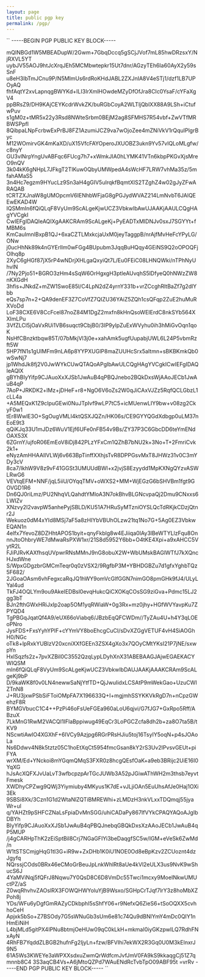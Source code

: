 ```yaml
---
layout: page
title: public pgp key
permalink: /pgp/
---
```



``
-----BEGIN PGP PUBLIC KEY BLOCK-----

mQINBGd1W5MBEADupW/2Gwm+7GbqDccq5gSCjJVof7mL85hwDRzsxY/NjRXVL5YT
uybJV55AOJ9htJcXrqJEh5MCMbwtepkr15Ut7dnr/AGzyTEh6Ia60AyX2y59sSnF
u8eH3IbTmJCnu9P/N5MImUs6rdRoKHdJABL2ZXJnIA8V4eSTj1/dzf1LB7UPOyAQ
fhfAqtY2xvLapnqgBWYKd+ILI3IrXmlHOwdeMZyDfOfJra8CIc0YsaF/cYFaXgV4
ppBRsZ9/DH9KAjCEYKcdrWvkZK/buRGbCoyA2WLTljQblXX88A9LSh+iCtufwPuv
s1gM0z+tMR5x22y3Rsd8NWteSrbm0BEjM2ag8SFMHS7R54vbf+ZwVTfMRBWSPpfl
8QibpaLNpFcrbwExPrBJ8FZ1AzumiJCZ9va7wOjoZee4mZNiVkV1rQquIPlgrByc
M12WOmirvGK4mKaXD/uX15VfcFAYOperoJXUOBZ3ukn9Yv57vlQLoMLgfw/c8nyY
GU3vlNrpYngUvABFqc6FUcg7h7+xWmkJIA0hLYMK41VTn6kbpPKGvXjsMreO9nQV
3k04kK6gNHpL7JFkgT2TIKuw0QbyUMWpedA4sWcHF7LRW7vhMa35z/5mfahAMaS5
3n4Hc7egzm9HYucLz9Sn3aH4gGIV5uIrqkfBqmtXlS2TZghZ4w02gJyZFwARAQAB
tCRTZXJnaW8gUMOpcmV6IENhbWFjaG8gPGJydWVAZ214LmNvbT6JAlQEEwEKAD4W
IQSMmIn6fQiQLqF8VyUm9ScALgeKjwUCZ3VbkwIbAwUJAAKjAAULCQgHAgYVCgkI
CwIEFgIDAQIeAQIXgAAKCRAm9ScALgeKj+PyEADTxMIDNJv0sxJ7SGYYt+fMBM6s
KmCauImnlBxpB1QJ+6xaCZTLMxkcjaUxM0jeyTaggpB/nrAjfMvHeFcYPyLG/ONw
j0ucHhNk89k4nGYErlIm0wFGg4BUpubm3JqqBuHQqy4GEiNS9Q2oOPOQFjOlhq8p
2XyC6gHGf87jX5rP4wNDrjXHLgaQxyiQt7L/Eu0FEiC08LHNQWki/nTPhNyUhvlN
/7Ny2Pjo51+BGRO3zHm4sSqW6OrHgxgH3ptleAUvqhS5lDfyeQ0hNWzZW8nKXGdH
3hfis+JNkdZ+mZW1SwoE85l/C4LpN2dZ4yrnY331b+vrZCcghRltBaZf7g2dlYbb
eQs7sp7n+2+QA9denEF3Z7CoVfZ7QIZU36YAiZ5ZQh1csQFqp2ZuE2huMuRXVoDd
LoF38CXE6V8CcFcel87noZ84M1DgZ2mxfn8kHnQsoWEIErdC8nkSYb564XXImLPu
3VfZLCl5jOaVxRUi1VB6suqct9CbjB0/3IP9ylpZuExWVyhu0ih3hMiGvOqn1qoK
NsHfCBnzktbqw85T/07bMkjVl3j0e+xahAmk5ugfUupabjUWL6L24P5vbmRzft5W
5HP7fN1s1gUIMFm9nLA6p8YYPXUGlP8maZUUHcSrx5aItmn+sBKBKmkQb0wSwNj7
jp1WhdJk8fj2V0JwWYkCUwQTAQoAPgIbAwULCQgHAgYVCgkICwIEFgIDAQIeAQIX
gBYhBIyYifp9CJAuoXxXJSb1JwAuB4qPBQJnebo2BQkDxsWjAAoJECb1JwAuB4qP
7AoP+JRKDK2+lMz+jDHeF+r8+NgO6V6oZs2W0qJiCAxVJZz5RqfQCLGbzL1cLL4a
+A5MEQxK1Z9cIpuGEwi0NuJTpIvf9wLP7tC5+icMUenwLIY9bw+v08zg2CkyF0w1
tEr8WwlE3O+SgOugVMLI4ktQSXJQZn/HK06s/CE9GYYQGdXdbgp0uLM37nEoE9t3
qQiKJq33U1mJDz6WuV1Ejf6UFe0nFB54v9Bs/ZY37P3C6GbcDD6teYmENdOAX53X
6ZGrnY/ujfoR06EmEoV8iDj842PLzYFxCm1QZhB7bNU2k+3No+T+2FmriCvk2k1+
eNyzAmHHAAlIVLWj6v663BpTinffXXhjsTvR8DPPGsvMxT8JHWz31v0C3mYDy3cV
8ca7/lkhW9V8z9vF41GGSt3UMUUdBWl+x2jvjS8Ezyydd1MpKXNgQYzvASWLRwG6
VEVtqEFM+NNF/jqL5iiU/OYqqTMV+oWXS2+MM+WjEGzG6bSHVBm1fgt9GOVGD1R6
Dn6QJ0riLmz/PU2NhqVLQahdtYMloA3N7okBhvBLGNcvpaQj2Dmu9CNxxs6LWIZv
XNzvy2I2vavpW5anhePyjSBLD/KU51A7HRuSyMTzniOYSLQcTdRKjkCDzjQtnr2J
Wekuoz0dM4xYId8MSj7aF5a8zHIYbVBUhOLzw21tq1No7G+5Ag0EZ3VbkwEQAN1n
4elfx7YevoZ8DZHhtAPOS1byit+qnyFkblg8w4EJiiqa0IAy3lBeWTYLlzFqu8On
nnJtoOhbryWE7dMwaRsPXW1xr/21S8d5952Y6bb+O4tKE4Xpi+a9xAHCC5VytR2L
FJiPJRvKAXfhsqUVpwrRNsMMnJ9nG8obuX2W+WbUMskBAGlWTfJ7kXQncHJxdWne
S/WpxGDgzbrGMCmTeqr0q0zVSX2/9RgfbP3M+YBHDGBZu7d1gfxYghbTQz5F682/
2JGoaOAsm6vhFegxcaRqJQ1hWY9omVcGlfGGN7nimGO8pmGHk9fJ4/ULyLYal4ud
TkFJ4OQLYm9ou9AkeIEDBsl0evqHukcQiCXOKqCOsSG9ziGva+Pdmc15LJ2gg3bT
BJn2fthGWxHRiJxIp2oap5OM1yqRWiaW+0g3Rx+mz0jhy+HGfWVYavpKu7ZPYQD4
TgPBGqJqatQf4A9/eUX66oViabq6/JBzbEqQFCWDm//TyZAu4U+h4Y3qLOEoPNro
JysFDS+FxsYyhYPIF+cYYmVY8boEhcgCuCI/sDvXZGgVETUF4vH4SiAOGhH0/NGc
oTk8+lpRxkYUBlzV20xcniXXfGEEn3ZSX4gXo3x7QOyCMtYKsI21P7jNE/sxwpYn
HxlSqzfs2z+7pvXZBiI0C3552QzqLypLDyhXnX31ABEBAAGJAjwEGAEKACYWIQSM
mIn6fQiQLqF8VyUm9ScALgeKjwUCZ3VbkwIbDAUJAAKjAAAKCRAm9ScALgeKj9bP
D/9kaWK8f0v0LN4newwSaNjYtfTD+QjJwuIidxLCSAtP9mWekGao+UzuCWIZTnN8
J+RU3jxwPSbSiFToiOMpFA7X196633Q+I+mgjmhSSYKKVkRgD7n+nCpzGWehzF8R
BYMGVbucC1C4++PzPi46oFsUeFGEa960aLoU6qjvi/G7fJG7+GxRpo5Rff/ABzuX
7LkMnG1RwM2VACQI1IFlaBppiwug49EqCr3LoPGCZcfa8dh2b+za8O7ta5B/tKV9
NScwtiAwlO4XGXhF+6IVCy9Azjpg6RGrPRsHJiu5toj16TsyIY5oqN+p4sJOAoLa
Ns6Ddwv4N8k5tztz05C1hoEtXqCt5954fmcGsan8kY2rS3Uv2IPvsvGEUt+piFYA
wrXM/Ed+YNckoi8mYGqmQMqS3FXR0z8hcgQEsfOaK+a9eb3BRijc2UiE16I0YqXG
hJsAcXQFXJvUaLvT3wfbcpzpArTGcJUWb3A52pJGiwAThWH2m3thsb7eyvtFmesk
XWDhyCPZwg9QWj3Yiymiuby4MKyus1K7dE+vJLjiOAn5EuUhsAfJe0Haj1OXi3Ek
9SBSi8Xk/3Czn1G1d2WtaNlZQTiBMREWhi+zLMDzH3nkVLxxTDQmqj55jyaWr+ul
q/YAHZt9pSHFCZNaLsFpiaDvMnSGG/uhiCADaPy867IfVYkCPAQYAQoAJgIbDBYh
BIyYifp9CJAuoXxXJSb1JwAuB4qPBQJnebqGBQkDxsXzAAoJECb1JwAuB4qP5MUP
/j4gCARHpThK2zEiSptBil8Crj7NGaGFIYi3beDaqgfSC5w/IGM+eVeSk6ZwMd/n
W1tSTSCmjgHqG1tI3G+iR9w+ZxDHb1K0iU1NOE0Od8eBpKzv2ZCUoznt4dzJgyfq
NQrssjCOds0BRx46eCMoGrBeuJpLnkWhlRt8aUe4kVl2eULX3us9NvK9wShucS6J
4YaMViNqj5fQFrJ8Nqwu7Y0QsD8C6D8VmDc55Twci1mcxy9MoeINkwUMUctPZ/aS
Z0wqRhvhvZAOslRX3FOWQHWYoluYjB9Wsxo/SGHpCrTJqf7lrY3z8hoMbXZPoh8j
YDs/WFu6yDgfGmRAZyCDkbphI5sShfY06+r9NefxQ6ZieS6+tSoOQXX5cvhhoCeH
Apjxk5bSo+Z7BSOdy7G5sWNuGb3sUm6e81c74Qu9dBNlYmY4mDc0QIY1nHmEiNiH
L4bjMLd5gitPX4IPNu8btmjOeHUw09qC0kLkH+mkmaI0iyGKzpwILQ7RdhFNxAyN
4RhFB7YqddZLBGB2hufnFg2IjyLn+fzw/BFVIhi7ekWX2R3Gq0U0M3kElnxrJ9N5
61A5Ws3KWEYe3aWPXXsdxuZwmQrWdfcmJvfJmV0FA9kS9kkaqgCj51Z7qmnnb8C4
3S3aqCB4Vs+A6jMtoQZPd7WAuENdRcTvbTpO09ABF95t
=vrRv
-----END PGP PUBLIC KEY BLOCK-----
``
